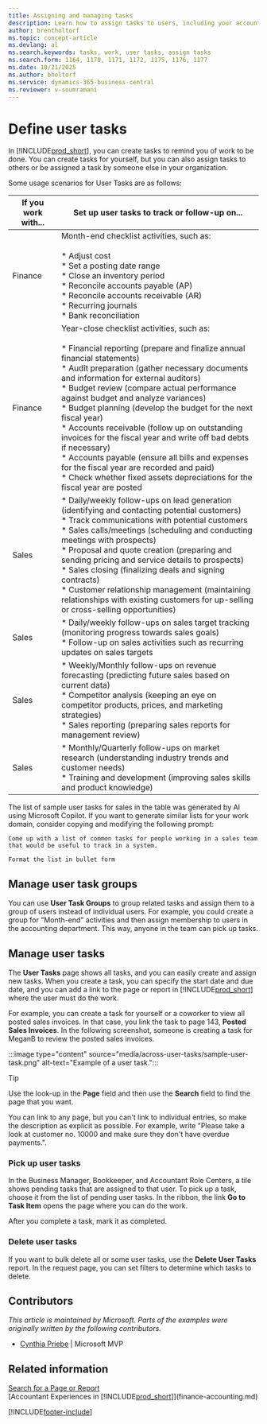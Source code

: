 ```yaml
---
title: Assigning and managing tasks
description: Learn how to assign tasks to users, including your accountant, and how to pick up and complete tasks.
author: brentholtorf
ms.topic: concept-article
ms.devlang: al
ms.search.keywords: tasks, work, user tasks, assign tasks
ms.search.form: 1164, 1170, 1171, 1172, 1175, 1176, 1177
ms.date: 10/21/2025
ms.author: bholtorf
ms.service: dynamics-365-business-central
ms.reviewer: v-soumramani
---
```


# Define user tasks

In [!INCLUDE[prod_short](includes/prod_short.md)], you can create tasks to remind you of work to be done. You can create tasks for yourself, but you can also assign tasks to others or be assigned a task by someone else in your organization.  

Some usage scenarios for User Tasks are as follows:

| If you work with... | Set up user tasks to track or follow-up on... |
|--|--|
| Finance | Month-end checklist activities, such as:<br><br>* Adjust cost<br>* Set a posting date range<br>* Close an inventory period<br>* Reconcile accounts payable (AP)<br>* Reconcile accounts receivable (AR)<br>* Recurring journals<br>* Bank reconciliation |
| Finance | Year-close checklist activities, such as:<br><br>* Financial reporting (prepare and finalize annual financial statements)<br>* Audit preparation (gather necessary documents and information for external auditors)<br>* Budget review (compare actual performance against budget and analyze variances)<br>* Budget planning (develop the budget for the next fiscal year)<br>* Accounts receivable (follow up on outstanding invoices for the fiscal year and write off bad debts if necessary)<br>* Accounts payable (ensure all bills and expenses for the fiscal year are recorded and paid)<br>* Check whether fixed assets depreciations for the fiscal year are posted |
| Sales | * Daily/weekly follow-ups on lead generation (identifying and contacting potential customers)<br>* Track communications with potential customers<br>* Sales calls/meetings (scheduling and conducting meetings with prospects)<br>* Proposal and quote creation (preparing and sending pricing and service details to prospects)<br>* Sales closing (finalizing deals and signing contracts)<br>* Customer relationship management (maintaining relationships with existing customers for up-selling or cross-selling opportunities) |
| Sales | * Daily/weekly follow-ups on sales target tracking (monitoring progress towards sales goals)<br>* Follow-up on sales activities such as recurring updates on sales targets |
| Sales | * Weekly/Monthly follow-ups on revenue forecasting (predicting future sales based on current data)<br>* Competitor analysis (keeping an eye on competitor products, prices, and marketing strategies)<br>* Sales reporting (preparing sales reports for management review) |
| Sales | * Monthly/Quarterly follow-ups on market research (understanding industry trends and customer needs)<br>* Training and development (improving sales skills and product knowledge) |

The list of sample user tasks for sales in the table was generated by AI using Microsoft Copilot. If you want to generate similar lists for your work domain, consider copying and modifying the following prompt:

```Copilot prompt
Come up with a list of common tasks for people working in a sales team that would be useful to track in a system. 

Format the list in bullet form
```

## Manage user task groups

You can use **User Task Groups** to group related tasks and assign them to a group of users instead of individual users. For example, you could create a group for "Month-end" activities and then assign membership to users in the accounting department. This way, anyone in the team can pick up tasks.

## Manage user tasks

The **User Tasks** page shows all tasks, and you can easily create and assign new tasks. When you create a task, you can specify the start date and due date, and you can add a link to the page or report in [!INCLUDE[prod_short](includes/prod_short.md)] where the user must do the work.  

For example, you can create a task for yourself or a coworker to view all posted sales invoices. In that case, you link the task to page 143, **Posted Sales Invoices**. In the following screenshot, someone is creating a task for MeganB to review the posted sales invoices.  

:::image type="content" source="media/across-user-tasks/sample-user-task.png" alt-text="Example of a user task.":::

> [!TIP]  
> Use the look-up in the **Page** field and then use the **Search** field to find the page that you want.  
>
> You can link to any page, but you can't link to individual entries, so make the description as explicit as possible. For example, write "Please take a look at customer no. 10000 and make sure they don't have overdue payments.".

### Pick up user tasks

In the Business Manager, Bookkeeper, and Accountant Role Centers, a tile shows pending tasks that are assigned to that user. To pick up a task, choose it from the list of pending user tasks. In the ribbon, the link **Go to Task Item** opens the page where you can do the work.  

After you complete a task, mark it as completed.  

### Delete user tasks

If you want to bulk delete all or some user tasks, use the **Delete User Tasks** report. In the request page, you can set filters to determine which tasks to delete.  

## Contributors

*This article is maintained by Microsoft. Parts of the examples were originally written by the following contributors.*

* [Cynthia Priebe](https://www.linkedin.com/in/cynthia-priebe-dcp/) | Microsoft MVP

## Related information

[Search for a Page or Report](ui-search.md)  
[Accountant Experiences in [!INCLUDE[prod_short](includes/prod_short.md)]](finance-accounting.md)  

[!INCLUDE[footer-include](includes/footer-banner.md)]
